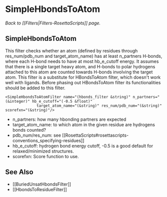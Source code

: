 # SimpleHbondsToAtom
*Back to [[Filters|Filters-RosettaScripts]] page.*
## SimpleHbondsToAtom

This filter checks whether an atom (defined by residues through res\_num/pdb\_num and target_atom_name) has at least n_partners H-bonds, where each H-bond needs to have at most hb_e_cutoff energy. It assumes that there is a single target heavy atom, and H-bonds to polar hydrogens attached to this atom are counted towards H-bonds involving the target atom. This filter is a substitute for HBondsToAtom filter, which doesn't work well with ligands. Before phasing out HBondsToAtom filter its functionalities should be added to this filter.

```
<SimpleHbondsToAtomFilter name="(hbonds_filter &string)" n_partners="(&integer)" hb_e_cutoff="(-0.5 &float)"
			  target_atom_name="(&string)" res_num/pdb_num="(&string)" scorefxn="(&string)"/>
```

-   n_partners: how many hbonding partners are expected 
-   target_atom_name: to which atom in the given residue are hydrogens bonds counted?
-   pdb\_num/res\_num: see [[RosettaScripts#rosettascripts-conventions_specifying-residues]]
-   hb_e_cutoff: hydrogen bond energy cutoff, -0.5 is a good default for relaxed/minimized structures.
-   scorefxn: Score function to use.

## See Also

* [[BuriedUnsatHbondsFilter]]
* [[HbondsToResidueFilter]]
